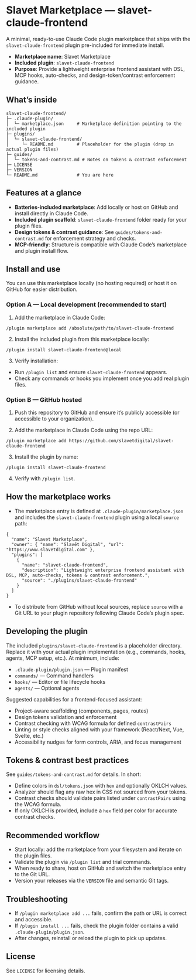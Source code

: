 # Slavet Marketplace — slavet-claude-frontend

A minimal, ready-to-use Claude Code plugin marketplace that ships with the `slavet-claude-frontend` plugin pre-included for immediate install.

- **Marketplace name**: Slavet Marketplace
- **Included plugin**: `slavet-claude-frontend`
- **Purpose**: Provide a lightweight enterprise frontend assistant with DSL, MCP hooks, auto-checks, and design-token/contrast enforcement guidance.

## What’s inside

```
slavet-claude-frontend/
├─ .claude-plugin/
│  └─ marketplace.json     # Marketplace definition pointing to the included plugin
├─ plugins/
│  └─ slavet-claude-frontend/
│     └─ README.md         # Placeholder for the plugin (drop in actual plugin files)
├─ guides/
│  └─ tokens-and-contrast.md # Notes on tokens & contrast enforcement
├─ LICENSE
├─ VERSION
└─ README.md               # You are here
```

## Features at a glance

- **Batteries-included marketplace**: Add locally or host on GitHub and install directly in Claude Code.
- **Included plugin scaffold**: `slavet-claude-frontend` folder ready for your plugin files.
- **Design tokens & contrast guidance**: See `guides/tokens-and-contrast.md` for enforcement strategy and checks.
- **MCP-friendly**: Structure is compatible with Claude Code’s marketplace and plugin install flow.

## Install and use

You can use this marketplace locally (no hosting required) or host it on GitHub for easier distribution.

### Option A — Local development (recommended to start)

1) Add the marketplace in Claude Code:

```
/plugin marketplace add /absolute/path/to/slavet-claude-frontend
```

2) Install the included plugin from this marketplace locally:

```
/plugin install slavet-claude-frontend@local
```

3) Verify installation:
- Run `/plugin list` and ensure `slavet-claude-frontend` appears.
- Check any commands or hooks you implement once you add real plugin files.

### Option B — GitHub hosted

1) Push this repository to GitHub and ensure it’s publicly accessible (or accessible to your organization).

2) Add the marketplace in Claude Code using the repo URL:

```
/plugin marketplace add https://github.com/slavetdigital/slavet-claude-frontend
```

3) Install the plugin by name:

```
/plugin install slavet-claude-frontend
```

4) Verify with `/plugin list`.

## How the marketplace works

- The marketplace entry is defined at `.claude-plugin/marketplace.json` and includes the `slavet-claude-frontend` plugin using a local `source` path:

```
{
  "name": "Slavet Marketplace",
  "owner": { "name": "Slavēt Digital", "url": "https://www.slavetdigital.com" },
  "plugins": [
    {
      "name": "slavet-claude-frontend",
      "description": "Lightweight enterprise frontend assistant with DSL, MCP, auto-checks, tokens & contrast enforcement.",
      "source": "./plugins/slavet-claude-frontend"
    }
  ]
}
```

- To distribute from GitHub without local sources, replace `source` with a Git URL to your plugin repository following Claude Code’s plugin spec.

## Developing the plugin

The included `plugins/slavet-claude-frontend` is a placeholder directory. Replace it with your actual plugin implementation (e.g., commands, hooks, agents, MCP setup, etc.). At minimum, include:

- `.claude-plugin/plugin.json` — Plugin manifest
- `commands/` — Command handlers
- `hooks/` — Editor or file lifecycle hooks
- `agents/` — Optional agents

Suggested capabilities for a frontend-focused assistant:
- Project-aware scaffolding (components, pages, routes)
- Design tokens validation and enforcement
- Contrast checking with WCAG formula for defined `contrastPairs`
- Linting or style checks aligned with your framework (React/Next, Vue, Svelte, etc.)
- Accessibility nudges for form controls, ARIA, and focus management

## Tokens & contrast best practices

See `guides/tokens-and-contrast.md` for details. In short:
- Define colors in `dsl/tokens.json` with `hex` and optionally OKLCH values.
- Analyzer should flag any raw hex in CSS not sourced from your tokens.
- Contrast checks should validate pairs listed under `contrastPairs` using the WCAG formula.
- If only OKLCH is provided, include a `hex` field per color for accurate contrast checks.

## Recommended workflow

- Start locally: add the marketplace from your filesystem and iterate on the plugin files.
- Validate the plugin via `/plugin list` and trial commands.
- When ready to share, host on GitHub and switch the marketplace entry to the Git URL.
- Version your releases via the `VERSION` file and semantic Git tags.

## Troubleshooting

- If `/plugin marketplace add ...` fails, confirm the path or URL is correct and accessible.
- If `/plugin install ...` fails, check the plugin folder contains a valid `.claude-plugin/plugin.json`.
- After changes, reinstall or reload the plugin to pick up updates.

## License

See `LICENSE` for licensing details.
